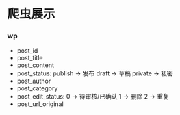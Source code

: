 # 爬虫展示

### wp
- post_id
- post_title
- post_content
- post_status: publish -> 发布
			   draft -> 草稿
			   private -> 私密
- post_author
- post_category
- post_edit_status: 0 -> 待审核/已确认
					1 -> 删除
					2 -> 重复
- post_url_original